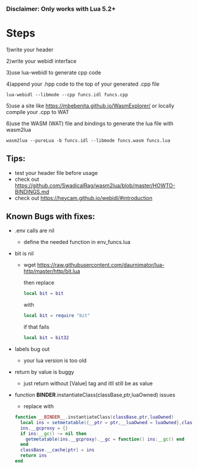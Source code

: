 ### Disclaimer: Only works with Lua 5.2+

# Steps

1)write your header

2)write your webidl interface

3)use lua-webidl to generate cpp code

4)append your .hpp code to the top of your generated .cpp file

```
lua-webidl --libmode --cpp funcs.idl funcs.cpp
```

5)use a site like https://mbebenita.github.io/WasmExplorer/ or locally compile your .cpp to WAT

6)use the WASM (WAT) file and bindings to generate the lua file with wasm2lua

```
wasm2lua --pureLua -b funcs.idl --libmode funcs.wasm funcs.lua
```

## Tips:

- test your header file before usage
- check out https://github.com/SwadicalRag/wasm2lua/blob/master/HOWTO-BINDINGS.md
- check out https://heycam.github.io/webidl/#introduction

## Known Bugs with fixes:

- .env calls are nil

  - define the needed function in env_funcs.lua

- bit is nil

  - wget https://raw.githubusercontent.com/daurnimator/lua-http/master/http/bit.lua

    then replace

    ```lua
    local bit = bit
    ```

    with

    ```lua
    local bit = require "bit"
    ```
    if that fails
    ```lua
    local bit = bit32
    ```

- labels bug out
  - your lua version is too old

- return by value is buggy
  - just return without [Value] tag and itll still be as value

- function __BINDER__.instantiateClass(classBase,ptr,luaOwned) issues
  - replace with
  ```lua
  function __BINDER__.instantiateClass(classBase,ptr,luaOwned)
    local ins = setmetatable({__ptr = ptr,__luaOwned = luaOwned},classBase)
    ins.__gcproxy = {}
    if ins:__gc() ~= nil then
      getmetatable(ins.__gcproxy).__gc = function() ins:__gc() end
    end
    classBase.__cache[ptr] = ins
    return ins
  end
  ```
  
